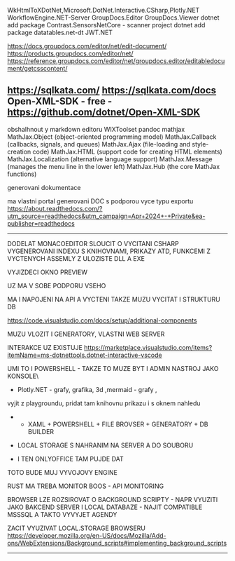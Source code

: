 WkHtmlToXDotNet,Microsoft.DotNet.Interactive.CSharp,Plotly.NET
WorkflowEngine.NET-Server   GroupDocs.Editor 
GroupDocs.Viewer
dotnet add package Contrast.SensorsNetCore - scanner project
dotnet add package datatables.net-dt
JWT.NET


https://docs.groupdocs.com/editor/net/edit-document/
https://products.groupdocs.com/editor/net/
https://reference.groupdocs.com/editor/net/groupdocs.editor/editabledocument/getcsscontent/


https://sqlkata.com/  https://sqlkata.com/docs
Open-XML-SDK - free   -https://github.com/dotnet/Open-XML-SDK
-----------------------
obshalhnout y markdown editoru WIXToolset
pandoc 
mathjax  
MathJax.Object (object-oriented programming model)
MathJax.Callback (callbacks, signals, and queues)
MathJax.Ajax (file-loading and style-creation code)
MathJax.HTML (support code for creating HTML elements)
MathJax.Localization (alternative language support)
MathJax.Message (manages the menu line in the lower left)
MathJax.Hub (the core MathJax functions)


generovani dokumentace

ma vlastni portal generovani DOC s podporou vyce typu exportu
https://about.readthedocs.com/?utm_source=readthedocs&utm_campaign=Apr+2024+-+Private&ea-publisher=readthedocs

-----------------------------

DODELAT MONACOEDITOR SLOUCIT O VYCITANI CSHARP
VYGENEROVANI INDEXU S KNIHOVNAMI, PRIKAZY ATD, FUNKCEMI Z VYCTENYCH ASSEMLY Z ULOZISTE DLL A EXE

VYJIZDECI OKNO PREVIEW

UZ MA V SOBE PODPORU VSEHO

MA I NAPOJENI NA API A VYCTENI TAKZE MUZU VYCITAT I STRUKTURU DB

https://code.visualstudio.com/docs/setup/additional-components

MUZU VLOZIT I GENERATORY, VLASTNI WEB SERVER 

INTERAKCE UZ EXISTUJE
https://marketplace.visualstudio.com/items?itemName=ms-dotnettools.dotnet-interactive-vscode


UMI TO I POWERSHELL - TAKZE TO MUZE BYT I ADMIN NASTROJ JAKO KONSOLE\

+ Plotly.NET - grafy, grafika, 3d  ,mermaid - grafy ,

vyjit z playgroundu, pridat tam knihovnu prikazu i s oknem nahledu 
+ - XAML + POWERSHELL  + FILE BROVSER + GENERATORY + DB BUILDER

+ LOCAL STORAGE  S NAHRANIM NA SERVER A DO SOUBORU 
-  I TEN ONLYOFFICE TAM PUJDE DAT


TOTO BUDE MUJ VYVOJOVY ENGINE  

RUST MA TREBA MONITOR BOOS - API MONITORING

BROWSER LZE ROZSIROVAT O BACKGROUND SCRIPTY - NAPR VYUZITI JAKO BAKCEND SERVER
I LOCAL DATABAZE - NAJIT COMPATIBLE MSSSQL A TAKTO VYVYJET AGENDY

ZACIT VYUZIVAT LOCAL.STORAGE BROWSERU
https://developer.mozilla.org/en-US/docs/Mozilla/Add-ons/WebExtensions/Background_scripts#implementing_background_scripts

------------------------------
